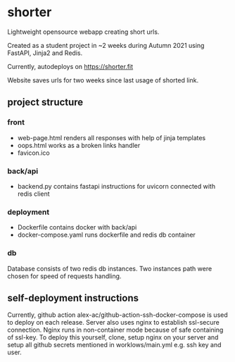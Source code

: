 # shorter

Lightweight opensource webapp creating short urls.

Created as a student project in ~2 weeks during Autumn 2021 using FastAPI, Jinja2 and Redis.

Currently, autodeploys on https://shorter.fit

Website saves urls for two weeks since last usage of shorted link.

## project structure

### front

- web-page.html renders all responses with help of jinja templates
- oops.html works as a broken links handler
- favicon.ico

### back/api

- backend.py contains fastapi instructions for uvicorn connected with redis client

### deployment

- Dockerfile contains docker with back/api
- docker-compose.yaml runs dockerfile and redis db container

### db

Database consists of two redis db instances. Two instances path were chosen for speed of requests handling.

## self-deployment instructions

Currently, github action alex-ac/github-action-ssh-docker-compose is used to deploy on each release. Server also uses
nginx to establish ssl-secure connection. Nginx runs in non-container mode because of safe containing of ssl-key. To
deploy this yourself, clone, setup nginx on your server and setup all github secrets mentioned in worklows/main.yml e.g.
ssh key and user.